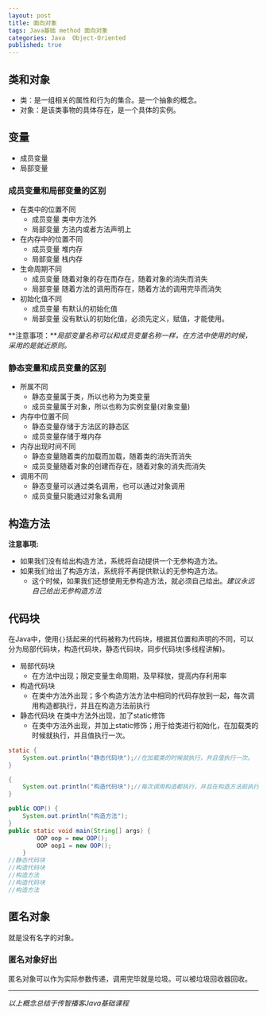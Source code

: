 ```yaml
---  
layout: post  
title: 面向对象  
tags: Java基础 method 面向对象  
categories: Java  Object-Oriented  
published: true  
---  
```


## 类和对象

* 类：是一组相关的属性和行为的集合。是一个抽象的概念。
* 对象：是该类事物的具体存在，是一个具体的实例。

## 变量

* 成员变量
* 局部变量

### 成员变量和局部变量的区别

* 在类中的位置不同
	- 成员变量 类中方法外
	- 局部变量 方法内或者方法声明上
* 在内存中的位置不同
	- 成员变量 堆内存
	- 局部变量 栈内存
* 生命周期不同
	- 成员变量 随着对象的存在而存在，随着对象的消失而消失
	- 局部变量 随着方法的调用而存在，随着方法的调用完毕而消失
* 初始化值不同
	- 成员变量 有默认的初始化值
	- 局部变量 没有默认的初始化值，必须先定义，赋值，才能使用。

**注意事项：***局部变量名称可以和成员变量名称一样，在方法中使用的时候，采用的是就近原则。*

### 静态变量和成员变量的区别

* 所属不同
	- 静态变量属于类，所以也称为为类变量
	- 成员变量属于对象，所以也称为实例变量(对象变量)
* 内存中位置不同
	- 静态变量存储于方法区的静态区
	- 成员变量存储于堆内存
* 内存出现时间不同
	- 静态变量随着类的加载而加载，随着类的消失而消失
	- 成员变量随着对象的创建而存在，随着对象的消失而消失
* 调用不同
	- 静态变量可以通过类名调用，也可以通过对象调用
	- 成员变量只能通过对象名调用

## 构造方法

**注意事项:**

* 如果我们没有给出构造方法，系统将自动提供一个无参构造方法。
* 如果我们给出了构造方法，系统将不再提供默认的无参构造方法。
	- 这个时候，如果我们还想使用无参构造方法，就必须自己给出。*建议永远自己给出无参构造方法*


## 代码块

在Java中，使用`{}`括起来的代码被称为代码块，根据其位置和声明的不同，可以分为局部代码块，构造代码块，静态代码块，同步代码块(多线程讲解)。

* 局部代码块 
	- 在方法中出现；限定变量生命周期，及早释放，提高内存利用率
* 构造代码块 
	- 在类中方法外出现；多个构造方法方法中相同的代码存放到一起，每次调用构造都执行，并且在构造方法前执行
* 静态代码块 在类中方法外出现，加了static修饰
	- 在类中方法外出现，并加上static修饰；用于给类进行初始化，在加载类的时候就执行，并且值执行一次。

```java
static {
	System.out.println("静态代码块");//在加载类的时候就执行，并且值执行一次。
}

{
	System.out.println("构造代码块");//每次调用构造都执行，并且在构造方法前执行
}

public OOP() {
	System.out.println("构造方法");
}
public static void main(String[] args) {
        OOP oop = new OOP();
        OOP oop1 = new OOP();
    }
//静态代码块
//构造代码块
//构造方法
//构造代码块
//构造方法
```

## 匿名对象

就是没有名字的对象。
	
### 匿名对象好出

匿名对象可以作为实际参数传递，调用完毕就是垃圾。可以被垃圾回收器回收。

----------

*以上概念总结于传智播客Java基础课程*